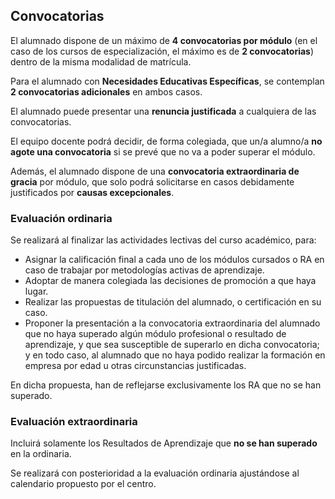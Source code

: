 ## Convocatorias 

El alumnado dispone de un máximo de **4 convocatorias por módulo** (en el caso de los cursos de especialización, el máximo es de **2 convocatorias**) dentro de la misma modalidad de matrícula.

Para el alumnado con **Necesidades Educativas Específicas**, se contemplan **2 convocatorias adicionales** en ambos casos.

El alumnado puede presentar una **renuncia justificada** a cualquiera de las convocatorias.

El equipo docente podrá decidir, de forma colegiada, que un/a alumno/a **no agote una convocatoria** si se prevé que no va a poder superar el módulo.

Además, el alumnado dispone de una **convocatoria extraordinaria de gracia** por módulo, que solo podrá solicitarse en casos debidamente justificados por **causas excepcionales**.

### Evaluación ordinaria

Se realizará al finalizar las actividades lectivas del curso académico, para:

- Asignar la calificación final a cada uno de los módulos cursados o RA en caso de trabajar por metodologías activas de aprendizaje.
- Adoptar de manera colegiada las decisiones de promoción a que haya lugar.
- Realizar las propuestas de titulación del alumnado, o certificación en su caso.
- Proponer la presentación a la convocatoria extraordinaria del alumnado que no haya superado algún módulo profesional o resultado de aprendizaje, y que sea susceptible de superarlo en dicha convocatoria; y en todo caso, al alumnado que no haya podido realizar la formación en empresa por edad u otras circunstancias justificadas. 

En dicha propuesta, han de reflejarse exclusivamente los RA que no se han superado.

### Evaluación extraordinaria

Incluirá solamente los Resultados de Aprendizaje que **no se han superado** en la ordinaria.

Se realizará con posterioridad a la evaluación ordinaria ajustándose al calendario propuesto por el centro.



